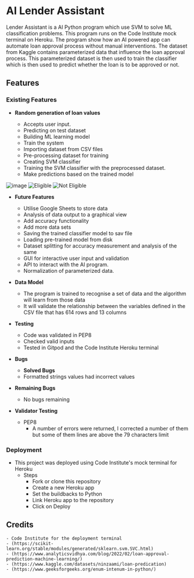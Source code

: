 # AI Lender Assistant

Lender Assistant is a AI Python program which use SVM to solve ML classification problems.
This program runs on the Code Institute mock terminal on Heroku.
The program show how an AI powered app can automate loan approval process without manual interventions.
The dataset from Kaggle contains parameterized data that influence the loan approval process.
This parameterized dataset is then used to train the classifier which is then used to predict whether the loan is to be approved or not.

## Features 

### Existing Features

- __Random generation of loan values__

  - Accepts user input.
  - Predicting on test dataset
  - Building ML learning model
  - Train the system
  - Importing dataset from CSV files
  - Pre-processing dataset for training
  - Creating SVM classifier
  - Training the SVM classifier with the preprocessed dataset.
  - Make predictions based on the trained model
 
![image](https://user-images.githubusercontent.com/101147217/180053041-325d30ae-7ca8-4664-8616-4e3f467d28e1.png)
![Eligible](https://user-images.githubusercontent.com/101147217/180053641-f0f486ab-8c38-49b9-ba67-3ac17ed3e6ea.png)
![Not Eligible](https://user-images.githubusercontent.com/101147217/180056875-cf1d0531-2a37-4de4-951f-0fa55e6b49de.png)

- __Future Features__

  - Utilise Google Sheets to store data
  - Analysis of data output to a graphical view
  - Add accuracy functionality
  - Add more data sets
  - Saving the trained classifier model to sav file
  - Loading pre-trained model from disk
  - Dataset splitting for accuracy measurement and analysis of the same
  - GUI for interactive user input and validation
  - API to interact with the AI program.
  - Normalization of parameterized data.


- __Data Model__

  - The program is trained to recognise a set of data and the algorithm will learn from those data
  - It will validate the relationship between the variables defined in the CSV file that has 614 rows and 13 columns

- __Testing__

  - Code was validated in PEP8 
  - Checked valid inputs 
  - Tested in Gitpod and the Code Institute Heroku terminal
  

- __Bugs__ 

	- __Solved Bugs__
  - Formatted strings values had incorrect values
  

- __Remaining Bugs__

  - No bugs remaining 


- __Validator Testing__

  - PEP8
	- A number of errors were returned, I corrected a number of them but some of them lines are above the 79 characters limit


### Deployment

- This project was deployed using Code Institute's mock terminal for Heroku
	- Steps
		- Fork or clone this repository
		- Create a new Heroku app
		- Set the buildbacks to Python
		- Link Heroku app to the repository
		- Click on Deploy

## Credits
	- Code Institute for the deployment terminal
	- (https://scikit-learn.org/stable/modules/generated/sklearn.svm.SVC.html)
	- (https://www.analyticsvidhya.com/blog/2022/02/loan-approval-prediction-machine-learning/)
	- (https://www.kaggle.com/datasets/ninzaami/loan-predication)
	- (https://www.geeksforgeeks.org/enum-intenum-in-python/)
  